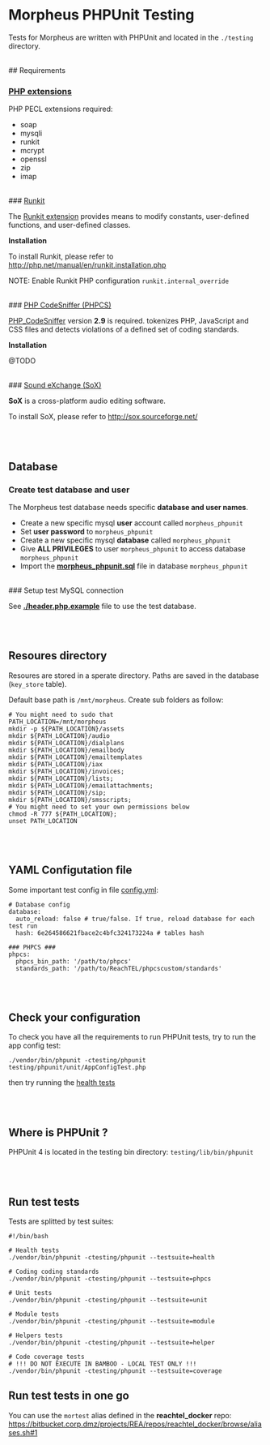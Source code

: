 # Morpheus PHPUnit Testing
Tests for Morpheus are written with PHPUnit and located in the ``` ./testing ``` directory.


<br/>
## Requirements

### <u>PHP extensions</u>

PHP PECL extensions required:

 - soap
 - mysqli
 - runkit
 - mcrypt
 - openssl
 - zip
 - imap


<br/>
### <u>Runkit</u>

The [Runkit extension](http://php.net/manual/en/book.runkit.php) provides means to modify constants, user-defined functions,
and user-defined classes.

**Installation**

To install Runkit, please refer to 
http://php.net/manual/en/runkit.installation.php

NOTE: Enable Runkit PHP configuration `runkit.internal_override`

<br/>
### <u>PHP CodeSniffer (PHPCS)</u>

[PHP_CodeSniffer](https://github.com/squizlabs/PHP_CodeSniffer) version **2.9** is required.
tokenizes PHP, JavaScript and CSS files and detects violations
of a defined set of coding standards.

**Installation**

@TODO



<br/>
### <u>Sound eXchange (SoX)</u>

**SoX** is a cross-platform audio editing software.

To install SoX, please refer to 
http://sox.sourceforge.net/



<br/><br/>
## Database

### Create test database and user
The Morpheus test database needs specific **database and user names**.

 - Create a new specific mysql **user** account called `morpheus_phpunit`
 - Set **user password** to `morpheus_phpunit`
 - Create a new specific mysql **database** called `morpheus_phpunit`
 - Give **ALL PRIVILEGES** to user `morpheus_phpunit` to access database `morpheus_phpunit`
 - Import the **[morpheus_phpunit.sql](./sql/morpheus_phpunit.sql)** file in  database `morpheus_phpunit`

<br/>
### Setup test MySQL connection

See **[./header.php.example](./../header.php.example)** file to use the test database.


<br/><br/>
## Resoures directory

Resoures are stored in a sperate directory. Paths are saved in the database (`key_store` table).

Default base path is `/mnt/morpheus`. Create sub folders as follow:

```
# You might need to sudo that
PATH_LOCATION=/mnt/morpheus
mkdir -p ${PATH_LOCATION}/assets
mkdir ${PATH_LOCATION}/audio
mkdir ${PATH_LOCATION}/dialplans
mkdir ${PATH_LOCATION}/emailbody
mkdir ${PATH_LOCATION}/emailtemplates
mkdir ${PATH_LOCATION}/iax
mkdir ${PATH_LOCATION}/invoices;
mkdir ${PATH_LOCATION}/lists;
mkdir ${PATH_LOCATION}/emailattachments;
mkdir ${PATH_LOCATION}/sip;
mkdir ${PATH_LOCATION}/smsscripts;
# You might need to set your own permissions below
chmod -R 777 ${PATH_LOCATION};
unset PATH_LOCATION

```






<br/><br/>
## YAML Configutation file

Some important test config in file [config.yml](./phpunit/config.yml):

```
# Database config
database:
  auto_reload: false # true/false. If true, reload database for each test run
  hash: 6e264586621fbace2c4bfc324173224a # tables hash

### PHPCS ###
phpcs:
  phpcs_bin_path: '/path/to/phpcs'
  standards_path: '/path/to/ReachTEL/phpcscustom/standards'
```




<br/><br/>
## Check your configuration

To check you have all the requirements to run PHPUnit tests, try to run the app config test:<br/>
```
./vendor/bin/phpunit -ctesting/phpunit testing/phpunit/unit/AppConfigTest.php
```
then try running the [health tests](#health_tests)



<br/><br/>
## Where is PHPUnit ?

PHPUnit 4 is located in the testing bin directory: `testing/lib/bin/phpunit`



<br/><br/>
## Run test tests

Tests are splitted by test suites:

<a name="health_tests"></a>
```
#!/bin/bash

# Health tests
./vendor/bin/phpunit -ctesting/phpunit --testsuite=health

# Coding coding standards
./vendor/bin/phpunit -ctesting/phpunit --testsuite=phpcs

# Unit tests
./vendor/bin/phpunit -ctesting/phpunit --testsuite=unit

# Module tests
./vendor/bin/phpunit -ctesting/phpunit --testsuite=module

# Helpers tests
./vendor/bin/phpunit -ctesting/phpunit --testsuite=helper

# Code coverage tests
# !!! DO NOT EXECUTE IN BAMBOO - LOCAL TEST ONLY !!!
./vendor/bin/phpunit -ctesting/phpunit --testsuite=coverage
```


## Run test tests in one go

You can use the `mortest` alias defined in the **reachtel_docker** repo:
https://bitbucket.corp.dmz/projects/REA/repos/reachtel_docker/browse/aliases.sh#1
